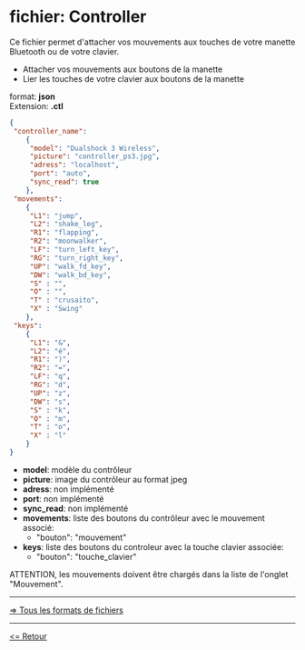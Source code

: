 # fichier: Controller

Ce fichier permet d'attacher vos mouvements aux touches de votre manette Bluetooth ou de votre clavier.

* Attacher vos mouvements aux boutons de la manette
* Lier les touches de votre clavier aux boutons de la manette

format: **json**  
Extension: **.ctl**  

```json
{
 "controller_name": 
    {
     "model": "Dualshock 3 Wireless",
     "picture": "controller_ps3.jpg",
     "adress": "localhost",
     "port": "auto",
     "sync_read": true
    },
 "movements":
    {
     "L1": "jump",
     "L2": "shake_leg",
     "R1": "flapping",
     "R2": "moonwalker",
     "LF": "turn_left_key",
     "RG": "turn_right_key",
     "UP": "walk_fd_key",
     "DW": "walk_bd_key",
     "S" : "",
     "O" : "",
     "T" : "crusaito",
     "X" : "Swing"
    }, 
 "keys":
    {
     "L1": "&",
     "L2": "é",
     "R1": ")",
     "R2": "=",
     "LF": "q",
     "RG": "d",
     "UP": "z",
     "DW": "s",
     "S" : "k",
     "O" : "m",
     "T" : "o",
     "X" : "l"
    }
}
```

* **model**: modèle du contrôleur
* **picture**: image du contrôleur au format jpeg
* **adress**: non implémenté
* **port**: non implémenté
* **sync_read**: non implémenté
* **movements**: liste des boutons du contrôleur avec le mouvement associé:
  * "bouton": "mouvement"  
* **keys**: liste des boutons du controleur avec la touche clavier associée:  
  * "bouton": "touche_clavier"

ATTENTION, les mouvements doivent être chargés dans la liste de l'onglet "Mouvement".

---

[=> Tous les formats de fichiers](../file_format_fr.md)

---

[<= Retour](../../README_fr.md#controller)  
